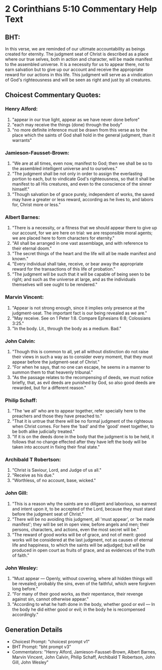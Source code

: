 # 2 Corinthians 5:10 Commentary Help Text

## BHT:
In this verse, we are reminded of our ultimate accountability as beings created for eternity. The judgment seat of Christ is described as a place where our true selves, both in action and character, will be made manifest to the assembled universe. It is a necessity for us to appear there, not to earn salvation but to give up our account and receive the appropriate reward for our actions in this life. This judgment will serve as a vindication of God's righteousness and will be seen as right and just by all creatures.

## Choicest Commentary Quotes:
### Henry Alford:
1. "appear in our true light, appear as we have never done before"
2. "each may receive the things (done) through the body"
3. "no more definite inference must be drawn from this verse as to the place which the saints of God shall hold in the general judgment, than it warrants"

### Jamieson-Fausset-Brown:
1. "We are at all times, even now, manifest to God; then we shall be so to the assembled intelligent universe and to ourselves." 
2. "The judgment shall be not only in order to assign the everlasting portion to each, but to vindicate God's righteousness, so that it shall be manifest to all His creatures, and even to the conscience of the sinner himself." 
3. "Though salvation be of grace purely, independent of works, the saved may have a greater or less reward, according as he lives to, and labors for, Christ more or less."

### Albert Barnes:
1. "There is a necessity, or a fitness that we should appear there to give up our account, for we are here on trial: we are responsible moral agents; we are placed here to form characters for eternity."
2. "All shall be arranged in one vast assemblage, and with reference to their eternal doom."
3. "The secret things of the heart and the life will all be made manifest and known."
4. "Every individual shall take, receive, or bear away the appropriate reward for the transactions of this life of probation."
5. "The judgment will be such that it will be capable of being seen to be right; and such as the universe at large, and as the individuals themselves will see ought to be rendered."

### Marvin Vincent:
1. "Appear is not strong enough, since it implies only presence at the judgment-seat. The important fact is our being revealed as we are."
2. "May receive. See on 1 Peter 1:8. Compare Ephesians 6:8; Colossians 3:25."
3. "In the body. Lit., through the body as a medium. Bad."

### John Calvin:
1. "Though this is common to all, yet all without distinction do not raise their views in such a way as to consider every moment, that they must appear before the judgment-seat of Christ."
2. "For when he says, that no one can escape, he seems in a manner to summon them to that heavenly tribunal."
3. "As the passage relates to the recompensing of deeds, we must notice briefly, that, as evil deeds are punished by God, so also good deeds are rewarded, but for a different reason."

### Philip Schaff:
1. "The ‘we all’ who are to appear together, refer specially here to the preachers and those they have preached to." 
2. "That it is untrue that there will be no formal judgment of the righteous when Christ comes. For here the 'bad' and the 'good' meet together, to be both alike judicially treated."
3. "If it is on the deeds done in the body that the judgment is to be held, it follows that no change effected after they have left the body will be taken into account in fixing their final state."

### Archibald T Robertson:
1. "Christ is Saviour, Lord, and Judge of us all." 
2. "Receive as his due." 
3. "Worthless, of no account, base, wicked."

### John Gill:
1. "This is a reason why the saints are so diligent and laborious, so earnest and intent upon it, to be accepted of the Lord, because they must stand before the judgment seat of Christ."
2. "There will be no avoiding this judgment, all 'must appear', or 'be made manifest'; they will be set in open view, before angels and men; their persons, characters, and actions, even the most secret will be."
3. "The reward of good works will be of grace, and not of merit: good works will be considered at the last judgment, not as causes of eternal life and happiness, to which the saints will be adjudged; but will be produced in open court as fruits of grace, and as evidences of the truth of faith."

### John Wesley:
1. "Must appear — Openly, without covering, where all hidden things will be revealed; probably the sins, even of the faithful, which were forgiven long before."
2. "For many of their good works, as their repentance, their revenge against sin, cannot otherwise appear."
3. "According to what he hath done in the body, whether good or evil — In the body he did either good or evil; in the body he is recompensed accordingly."


## Generation Details
- Choicest Prompt: "choicest prompt v1"
- BHT Prompt: "bht prompt v3"
- Commentators: "Henry Alford, Jamieson-Fausset-Brown, Albert Barnes, Marvin Vincent, John Calvin, Philip Schaff, Archibald T Robertson, John Gill, John Wesley"
